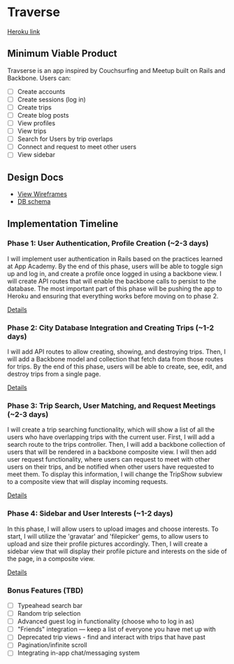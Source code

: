 # Traverse

[Heroku link][heroku]

[heroku]: http://traverse-app.herokuapp.com

## Minimum Viable Product
Travserse is an app inspired by Couchsurfing and Meetup built on Rails and
Backbone. Users can:

<!-- This is a Markdown checklist. Use it to keep track of your progress! -->

- [ ] Create accounts
- [ ] Create sessions (log in)
- [ ] Create trips
- [ ] Create blog posts
- [ ] View profiles
- [ ] View trips
- [ ] Search for Users by trip overlaps
- [ ] Connect and request to meet other users
- [ ] View sidebar

## Design Docs
* [View Wireframes][views]
* [DB schema][schema]

[views]: ./docs/views.md
[schema]: ./docs/schema.md

## Implementation Timeline

### Phase 1: User Authentication, Profile Creation (~2-3 days)
I will implement user authentication in Rails based on the practices learned at
App Academy. By the end of this phase, users will be able to toggle sign up and
log in, and create a profile once logged in using a backbone view. I will create
API routes that will enable the backbone calls to persist to the database. The
most important part of this phase will be pushing the app to Heroku and ensuring
that everything works before moving on to phase 2.

[Details][phase-one]

### Phase 2: City Database Integration and Creating Trips (~1-2 days)
I will add API routes to allow creating, showing, and destroying trips. Then, I
will add a Backbone model and collection that fetch data from those routes for
trips. By the end of this phase, users will be able to create, see, edit, and
destroy trips from a single page.

[Details][phase-two]

### Phase 3: Trip Search, User Matching, and Request Meetings (~2-3 days)
I will create a trip searching functionality, which will show a list of all the
users who have overlapping trips with the current user. First, I will add a search
route to the trips controller. Then, I will add a backbone collection of users
that will be rendered in a backbone composite view. I will then add user request
functionality, where users can request to meet with other users on their trips,
and be notified when other users have requested to meet them. To display this
information, I will change the TripShow subview to a composite view that will
display incoming requests.

[Details][phase-three]

### Phase 4: Sidebar and User Interests (~1-2 days)
In this phase, I will allow users to upload images and choose interests. To start,
I will utilize the 'gravatar' and 'filepicker' gems, to allow users to upload and
size their profile pictures accordingly. Then, I will create a sidebar view that
will display their profile picture and interests on the side of the page, in a
composite view.

[Details][phase-four]

### Bonus Features (TBD)
- [ ] Typeahead search bar
- [ ] Random trip selection
- [ ] Advanced guest log in functionality (choose who to log in as)
- [ ] "Friends" integration — keep a list of everyone you have met up with
- [ ] Deprecated trip views - find and interact with trips that have past
- [ ] Pagination/infinite scroll
- [ ] Integrating in-app chat/messaging system

[phase-one]: ./docs/phases/phase1.md
[phase-two]: ./docs/phases/phase2.md
[phase-three]: ./docs/phases/phase3.md
[phase-four]: ./docs/phases/phase4.md
